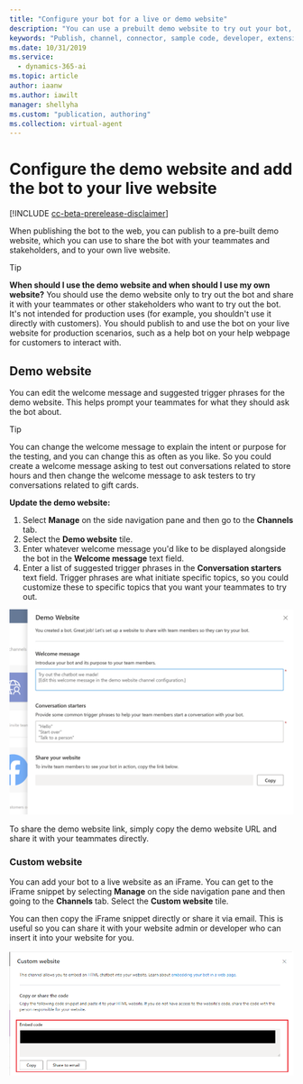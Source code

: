 ```yaml
---
title: "Configure your bot for a live or demo website"
description: "You can use a prebuilt demo website to try out your bot, or you can publish it directly to your own webpage using an iFrame code snippet."
keywords: "Publish, channel, connector, sample code, developer, extensibility"
ms.date: 10/31/2019
ms.service:
  - dynamics-365-ai
ms.topic: article
author: iaanw
ms.author: iawilt
manager: shellyha
ms.custom: "publication, authoring"
ms.collection: virtual-agent
---
```


# Configure the demo website and add the bot to your live website

[!INCLUDE [cc-beta-prerelease-disclaimer](includes/cc-beta-prerelease-disclaimer.md)]

When publishing the bot to the web, you can publish to a pre-built demo website, which you can use to share the bot with your teammates and stakeholders, and to your own live website.

>[!TIP]
>**When should I use the demo website and when should I use my own website?**
>You should use the demo website only to try out the bot and share it with your teammates or other stakeholders who want to try out the bot. It's not intended for production uses (for example, you shouldn't use it directly with customers).
>You should publish to and use the bot on your live website for production scenarios, such as a help bot on your help webpage for customers to interact with.

## Demo website
You can edit the welcome message and suggested trigger phrases for the demo website. This helps prompt your teammates for what they should ask the bot about. 

>[!TIP]
>You can change the welcome message to explain the intent or purpose for the testing, and you can change this as often as you like. So you could create a welcome message asking to test out conversations related to store hours and then change the welcome message to ask testers to try conversations related to gift cards.

**Update the demo website:**

1. Select **Manage** on the side navigation pane and then go to the **Channels** tab.
2. Select the **Demo website** tile.
3. Enter whatever welcome message you'd like to be displayed alongside the bot in the **Welcome message** text field.
4. Enter a list of suggested trigger phrases in the **Conversation starters** text field. Trigger phrases are what initiate specific topics, so you could customize these to specific topics that you want your teammates to try out.

![Share demo website](media/channel-share-demo-website.png)

To share the demo website link, simply copy the demo website URL and share it with your teammates directly. 

### Custom website

You can add your bot to a live website as an iFrame. You can get to the iFrame snippet by selecting **Manage** on the side navigation pane and then going to the **Channels** tab. Select the **Custom website** tile.

You can then copy the iFrame snippet directly or share it via email. This is useful so you can share it with your website admin or developer who can insert it into your website for you.

![Add bot to custom website](media/channel-custom-website.png)





